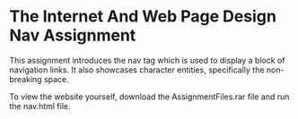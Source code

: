 # The Internet And Web Page Design Nav Assignment
This assignment introduces the nav tag which is used to display a block of navigation links. It also showcases character entities, specifically the non-breaking space.

To view the website yourself, download the AssignmentFiles.rar file and run the nav.html file.